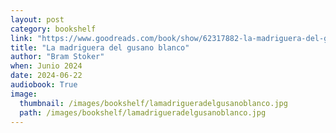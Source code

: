 ```yaml
---
layout: post
category: bookshelf
link: "https://www.goodreads.com/book/show/62317882-la-madriguera-del-gusano-blanco"
title: "La madriguera del gusano blanco"
author: "Bram Stoker"
when: Junio 2024
date: 2024-06-22
audiobook: True
image:
  thumbnail: /images/bookshelf/lamadrigueradelgusanoblanco.jpg
  path: /images/bookshelf/lamadrigueradelgusanoblanco.jpg
---
```


